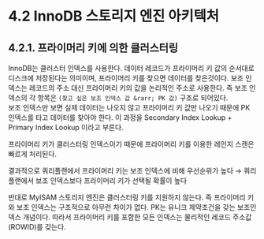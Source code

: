 # 4.2 InnoDB 스토리지 엔진 아키텍처

## 4.2.1. 프라이머리 키에 의한 클러스터링

InnoDB는 클러스터 인덱스를 사용한다. 데이터 레코드가 프라이머리 키 값의 순서대로 디스크에 저장된다는 의미이며, 프라이머리 키를 찾으면 데이터를 찾은것이다. 보조 인덱스는 레코드의 주소 대신 프라이머리 키의 값을 논리적인 주소로 사용한다. 즉 보조 인덱스의 각 항목은 `(찾고 싶은 보조 인덱스 값 &rarr; PK 값)` 구조로 되어있다.  
보조 인덱스만 보면 실제 데이터는 나오지 않고 프라이머리 키 값만 나오기 때문에 PK 인덱스를 타고 데이터를 찾아야 한다. 이 과정을 Secondary Index Lookup + Primary Index Lookup 이라고 부른다.

프라이머리 키가 클러스터링 인덱스이기 때문에 프라이머리 키를 이용한 레인지 스캔은 빠르게 처리된다.

결과적으로 쿼리플랜에서 프라이머리 키는 보조 인덱스에 비해 우선순위가 높다 &rarr; 쿼리 플랜에서 보조 인덱스보다 프라이머리 키가 선택될 확률이 높다

반대로 MyISAM 스토리지 엔진은 클러스터링 키를 지원하지 않는다. 즉 프라이머리 키와 보조 인덱스는 구조적으로 아무런 차이가 없다. PK는 유니크 제약조건을 갖는 보조인덱스 개념이다. 따라서 프라이머리 키를 포함한 모든 인덱스는 물리적인 레코드 주소값(ROWID)를 갖는다.

